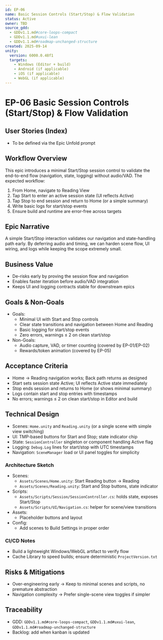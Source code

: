 ```yaml
---
id: EP-06
name: Basic Session Controls (Start/Stop) & Flow Validation
status: Active
owner: TBD
source_gdd:
  - GDDv1.1.md#core-loops-compact
  - GDDv1.1.md#uxui-lean
  - GDDv1.1.md#roadmap-unchanged-structure
created: 2025-09-14
unity:
  version: 6000.0.48f1
  targets:
    - Windows (Editor + build)
    - Android (if applicable)
    - iOS (if applicable)
    - WebGL (if applicable)
---
```


# EP-06 Basic Session Controls (Start/Stop) & Flow Validation

## User Stories (Index)

- To be defined via the Epic Unfold prompt

## Workflow Overview

This epic introduces a minimal Start/Stop session control to validate the end-to-end flow (navigation, state, logging) without audio/VAD. The expected workflow:

1. From Home, navigate to Reading View
2. Tap Start to enter an active session state (UI reflects Active)
3. Tap Stop to end session and return to Home (or a simple summary)
4. Write basic logs for start/stop events
5. Ensure build and runtime are error-free across targets

## Epic Narrative

A simple Start/Stop interaction validates our navigation and state-handling path early. By deferring audio and timing, we can harden scene flow, UI wiring, and logs while keeping the scope extremely small.

## Business Value

- De-risks early by proving the session flow and navigation
- Enables faster iteration before audio/VAD integration
- Keeps UI and logging contracts stable for downstream epics

## Goals & Non-Goals

- Goals:
  - Minimal UI with Start and Stop controls
  - Clear state transitions and navigation between Home and Reading
  - Basic logging for start/stop events
  - Zero errors, warnings ≤ 2 on clean start/stop
- Non-Goals:
  - Audio capture, VAD, or timer counting (covered by EP-01/EP-02)
  - Rewards/token animation (covered by EP-05)

## Acceptance Criteria

- Home → Reading navigation works; Back path returns as designed
- Start sets session state Active; UI reflects Active state immediately
- Stop ends session and returns to Home (or shows minimal summary)
- Logs contain start and stop entries with timestamps
- No errors; warnings ≤ 2 on clean start/stop in Editor and build

## Technical Design

- Scenes: `Home.unity` and `Reading.unity` (or a single scene with simple view switching)
- UI: TMP-based buttons for Start and Stop; state indicator chip
- State: `SessionController` singleton or component handling Active flag
- Logging: `Debug.Log` lines for start/stop with UTC timestamps
- Navigation: `SceneManager` load or UI panel toggles for simplicity

### Architecture Sketch

- Scenes:
  - `Assets/Scenes/Home.unity`: Start Reading button → Reading
  - `Assets/Scenes/Reading.unity`: Start and Stop buttons, state indicator
- Scripts:
  - `Assets/Scripts/Session/SessionController.cs`: holds state, exposes Start/Stop
  - `Assets/Scripts/UI/Navigation.cs`: helper for scene/view transitions
- Assets:
  - Placeholder buttons and layout
- Config:
  - Add scenes to Build Settings in proper order

### CI/CD Notes

- Build a lightweight Windows/WebGL artifact to verify flow
- Cache Library to speed builds; ensure deterministic `ProjectVersion.txt`

## Risks & Mitigations

- Over-engineering early → Keep to minimal scenes and scripts, no premature abstraction
- Navigation complexity → Prefer single-scene view toggles if simpler

## Traceability

- GDD: `GDDv1.1.md#core-loops-compact`, `GDDv1.1.md#uxui-lean`, `GDDv1.1.md#roadmap-unchanged-structure`
- Backlog: add when kanban is updated
